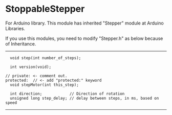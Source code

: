 # StoppableStepper
For Arduino library. This module has inherited "Stepper" module at Arduino Libraries.

If you use this modules, you need to modify "Stepper.h" as below because of Inheritance.

---
      void step(int number_of_steps);

      int version(void);

    // private: <- comment out.  
    protected:  // <- add "protected:" keyword  
      void stepMotor(int this_step);
    
      int direction;            // Direction of rotation
      unsigned long step_delay; // delay between steps, in ms, based on speed
---
